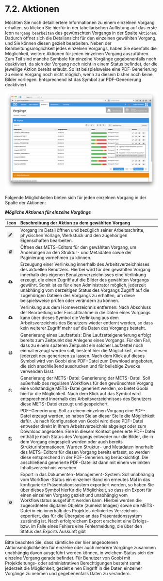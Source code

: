 # 7.2. Aktionen

Möchten Sie noch detailliertere Informationen zu einem einzelnen Vorgang erhalten, so klicken Sie hierfür in der tabellarischen Auflistung auf das erste Icon `Vorgang bearbeiten` des gewünschten Vorgangs in der Spalte `Aktionen`. Dadurch öffnet sich die Detailansicht für den einzelnen gewählten Vorgang, und Sie können diesen gezielt bearbeiten. Neben der Bearbeitungsmöglichkeit jedes einzelnen Vorgangs, haben Sie ebenfalls die Möglichkeit, weitere Aktionen für jeden einzelnen Vorgang auszuführen. Zum Teil sind manche Symbole für einzelne Vorgänge gegebenenfalls noch deaktiviert, da sich der Vorgang noch nicht in einem Status befindet, der die jeweilige Aktion bereits erlaubt. So ist beispielsweise eine PDF-Generierung zu einem Vorgang noch nicht möglich, wenn zu diesem bisher noch keine Bilder vorliegen. Entsprechend ist das Symbol zur PDF-Generierung deaktiviert.

![M&#xF6;gliche Aktionen f&#xFC;r einzelne Vorg&#xE4;nge](../../.gitbook/assets/75d.png)

Folgende Möglichkeiten bieten sich für jeden einzelnen Vorgang in der Spalte der Aktionen:

_**Mögliche Aktionen für einzelne Vorgänge**_

| **Icon** | **Beschreibung der Aktion zu dem gewählten Vorgang** |
| :--- | :--- |
| ![ruleset\_01.png](../../.gitbook/assets/ruleset_01.png) | Vorgang im Detail öffnen und bezüglich seiner Arbeitsschritte, physischen Vorlage, Werkstück und den zugehörigen Eigenschaften bearbeiten. |
| ![process-01.png](../../.gitbook/assets/process-01.png) | Öffnen des METS-Editors für den gewählten Vorgang, um Änderungen an den Struktur- und Metadaten sowie der Paginierung vornehmen zu können. |
| ![process-09.png](../../.gitbook/assets/process-09.png) | Erzeugung einer Verlinkung innerhalb des Arbeitsverzeichnisses des aktuellen Benutzers. Hierbei wird für den gewählten Vorgang innerhalb des eigenen Benutzerverzeichnisses eine Verlinkung erzeugt, die einen Zugriff auf die Bilder des gewählten Vorgangs gewährt. Somit ist es für einen Administrator möglich, jederzeit unabhängig vom derzeitigen Status des Vorgangs Zugriff auf die zugehörigen Dateien des Vorgangs zu erhalten, um diese beispielsweise prüfen oder verändern zu können. |
| ![process-08.png](../../.gitbook/assets/process-08.png) | Verlinkung aus dem Homeverzeichnis entfernen: Nach Abschluss der Bearbeitung oder Einsichtnahme in die Daten eines Vorgangs kann über dieses Symbol die Verlinkung aus dem Arbeitsverzeichnis des Benutzers wieder entfernt werden, so dass kein weiterer Zugriff mehr auf die Daten des Vorgangs besteht. |
| ![process-04.png](../../.gitbook/assets/process-04.png) | Generierung eines Laufzettels: Eine Laufzettelgenerierung erfolgt bereits zum Zeitpunkt des Anlegens eines Vorgangs. Für den Fall, dass zu einem späteren Zeitpunkt ein solcher Laufzettel noch einmal erzeugt werden soll, besteht hier die Möglichkeit, diesen jederzeit neu generieren zu lassen. Nach dem Klick auf dieses Symbol wird von Goobi eine PDF-Datei zum Download angeboten, die sich anschließend ausdrucken und für beliebige Zwecke verwenden lässt. |
| ![process-05.png](../../.gitbook/assets/process-05.png) | Generierung der METS-Datei: Generierung der METS-Datei: Soll außerhalb des regulären Workflows für den gewünschten Vorgang eine vollständige METS-Datei generiert werden, so bietet Goobi hierfür die Möglichkeit. Nach dem Klick auf das Symbol wird entsprechend innerhalb des Arbeitsverzeichnisses des Benutzers diese METS-Datei erzeugt und gespeichert. |
| ![process-05.png](../../.gitbook/assets/process-05.png) | PDF-Generierung: Soll zu einem einzelnen Vorgang eine PDF-Datei erzeugt werden, so haben Sie an dieser Stelle die Möglichkeit dafür. Je nach Konfiguration von Goobi wird diese PDF-Datei entweder direkt in Ihrem Arbeitsverzeichnis abgelegt oder zum Download angeboten. Eine in diesem Kontext generierte PDF-Datei enthält je nach Status des Vorgangs entweder nur die Bilder, die in dem Vorgang eingespielt wurden oder auch bereits Strukturinformationen. Wurden Struktur- und Metadaten innerhalb des METS-Editors für diesen Vorgang bereits erfasst, so werden diese entsprechend in der PDF-Generierung berücksichtigt. Die anschließend generierte PDF-Datei ist dann mit einem verlinkten Inhaltsverzeichnis versehen. |
| ![process-03.png](../../.gitbook/assets/process-03.png) | Export in das Dokumenten-Management-System: Soll unabhängig vom Workflow-Status ein einzelner Band ein erneutes Mal in das konfigurierte Präsentationssystem exportiert werden, so haben Sie über dieses Symbol hierfür die Möglichkeit, so dass ein Export für einen einzelnen Vorgang gezielt und unabhängig vom Workflowstatus ausgeführt werden kann. Hierbei werden die zugeordneten digitalen Objekte \(zumeist Images\) sowie die METS-Datei in ein innerhalb des Projektes definiertes Verzeichnis exportiert, das für die Übergabe an das Präsentationssystem zuständig ist. Nach erfolgreichem Export erscheint eine Erfolgs- bzw. im Falle eines Fehlers eine Fehlermeldung, die über den Status des Exports Auskunft gibt |

Bitte beachten Sie, dass sämtliche der hier angebotenen Aktionsmöglichkeiten für einzelne oder auch mehrere Vorgänge zusammen unabhängig davon ausgeführt werden können, in welchem Status sich der einzelne Vorgang gerade befindet. Für Benutzer von Goobi mit Projektleitungs- oder administrativen Berechtigungen besteht somit jederzeit die Möglichkeit, gezielt einen Eingriff in die Daten einzelner Vorgänge zu nehmen und gegebenenfalls Daten zu verändern.

